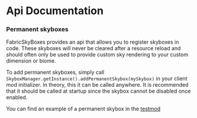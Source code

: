 # Api Documentation
### Permanent skyboxes
FabricSkyBoxes provides an api that allows you to register skyboxes in code. 
These skyboxes will never be cleared after a resource reload and should often only be used to provide custom sky rendering to your custom dimension or biome.

To add permanent skyboxes, simply call `SkyboxManager.getInstance().addPermanentSkybox(mySkybox)` in your client mod initializer. 
In theory, this it can be called anywhere. It is recommended that it should be called at startup since the skybox cannot be disabled once enabled.

You can find an example of a permanent skybox in the [testmod](../common/src/testmod/java/io/github/amerebagatelle/fabricskyboxes/TestClientModInitializer.java)

